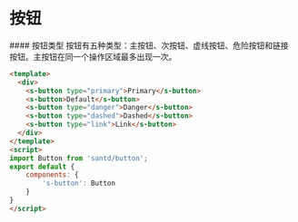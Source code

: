 # 按钮

<codebox>
#### 按钮类型
按钮有五种类型：主按钮、次按钮、虚线按钮、危险按钮和链接按钮。主按钮在同一个操作区域最多出现一次。

```html
<template>
  <div>
    <s-button type="primary">Primary</s-button>
    <s-button>Default</s-button>
    <s-button type="danger">Danger</s-button>
    <s-button type="dashed">Dashed</s-button>
    <s-button type="link">Link</s-button>
  </div>
</template>
<script>
import Button from 'santd/button';
export default {
    components: {
        's-button': Button
    }
}
</script>
```
</codebox>